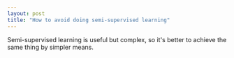 ```yaml
---
layout: post
title: "How to avoid doing semi-supervised learning"
---
```


Semi-supervised learning is useful but complex, so it's better to achieve the same thing by simpler means.